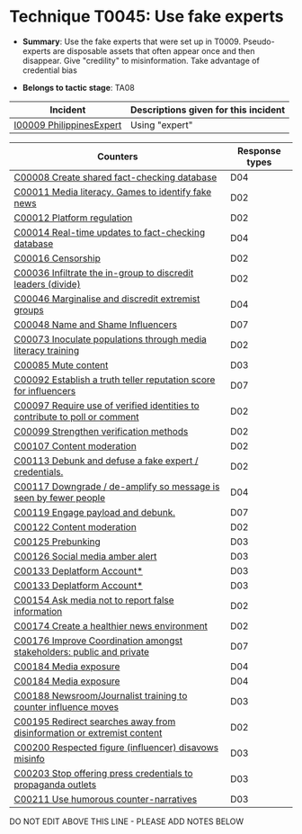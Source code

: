 # Technique T0045: Use fake experts

* **Summary**: Use the fake experts that were set up in T0009. Pseudo-experts are disposable assets that often appear once and then disappear. Give "credility" to misinformation. Take advantage of credential bias

* **Belongs to tactic stage**: TA08


| Incident | Descriptions given for this incident |
| -------- | -------------------- |
| [I00009 PhilippinesExpert](../generated_pages/incidents/I00009.md) | Using "expert" |



| Counters | Response types |
| -------- | -------------- |
| [C00008 Create shared fact-checking database](../generated_pages/counters/C00008.md) | D04 |
| [C00011 Media literacy. Games to identify fake news](../generated_pages/counters/C00011.md) | D02 |
| [C00012 Platform regulation](../generated_pages/counters/C00012.md) | D02 |
| [C00014 Real-time updates to fact-checking database](../generated_pages/counters/C00014.md) | D04 |
| [C00016 Censorship](../generated_pages/counters/C00016.md) | D02 |
| [C00036 Infiltrate the in-group to discredit leaders (divide)](../generated_pages/counters/C00036.md) | D02 |
| [C00046 Marginalise and discredit extremist groups](../generated_pages/counters/C00046.md) | D04 |
| [C00048 Name and Shame Influencers](../generated_pages/counters/C00048.md) | D07 |
| [C00073 Inoculate populations through media literacy training](../generated_pages/counters/C00073.md) | D02 |
| [C00085 Mute content](../generated_pages/counters/C00085.md) | D03 |
| [C00092 Establish a truth teller reputation score for influencers](../generated_pages/counters/C00092.md) | D07 |
| [C00097 Require use of verified identities to contribute to poll or comment](../generated_pages/counters/C00097.md) | D02 |
| [C00099 Strengthen verification methods](../generated_pages/counters/C00099.md) | D02 |
| [C00107 Content moderation](../generated_pages/counters/C00107.md) | D02 |
| [C00113 Debunk and defuse a fake expert / credentials.](../generated_pages/counters/C00113.md) | D02 |
| [C00117 Downgrade / de-amplify so message is seen by fewer people](../generated_pages/counters/C00117.md) | D04 |
| [C00119 Engage payload and debunk.](../generated_pages/counters/C00119.md) | D07 |
| [C00122 Content moderation](../generated_pages/counters/C00122.md) | D02 |
| [C00125 Prebunking](../generated_pages/counters/C00125.md) | D03 |
| [C00126 Social media amber alert](../generated_pages/counters/C00126.md) | D03 |
| [C00133 Deplatform Account*](../generated_pages/counters/C00133.md) | D03 |
| [C00133 Deplatform Account*](../generated_pages/counters/C00133.md) | D03 |
| [C00154 Ask media not to report false information](../generated_pages/counters/C00154.md) | D02 |
| [C00174 Create a healthier news environment](../generated_pages/counters/C00174.md) | D02 |
| [C00176 Improve Coordination amongst stakeholders: public and private](../generated_pages/counters/C00176.md) | D07 |
| [C00184 Media exposure](../generated_pages/counters/C00184.md) | D04 |
| [C00184 Media exposure](../generated_pages/counters/C00184.md) | D04 |
| [C00188 Newsroom/Journalist training to counter influence moves](../generated_pages/counters/C00188.md) | D03 |
| [C00195 Redirect searches away from disinformation or extremist content ](../generated_pages/counters/C00195.md) | D02 |
| [C00200 Respected figure (influencer) disavows misinfo](../generated_pages/counters/C00200.md) | D03 |
| [C00203 Stop offering press credentials to propaganda outlets](../generated_pages/counters/C00203.md) | D03 |
| [C00211 Use humorous counter-narratives](../generated_pages/counters/C00211.md) | D03 |


DO NOT EDIT ABOVE THIS LINE - PLEASE ADD NOTES BELOW